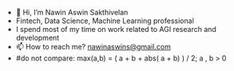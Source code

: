 - 👋 Hi, I’m Nawin Aswin Sakthivelan
- Fintech, Data Science, Machine Learning professional
- I spend most of my time on work related to AGI research and development 
- 📫 How to reach me? nawinaswins@gmail.com
- #do not compare: max(a,b) = ( a + b + abs( a + b) ) / 2; a , b > 0


<!---
nawinaswin/nawinaswin is a ✨ special ✨ repository because its `README.md` (this file) appears on your GitHub profile.
You can click the Preview link to take a look at your changes.
--->
